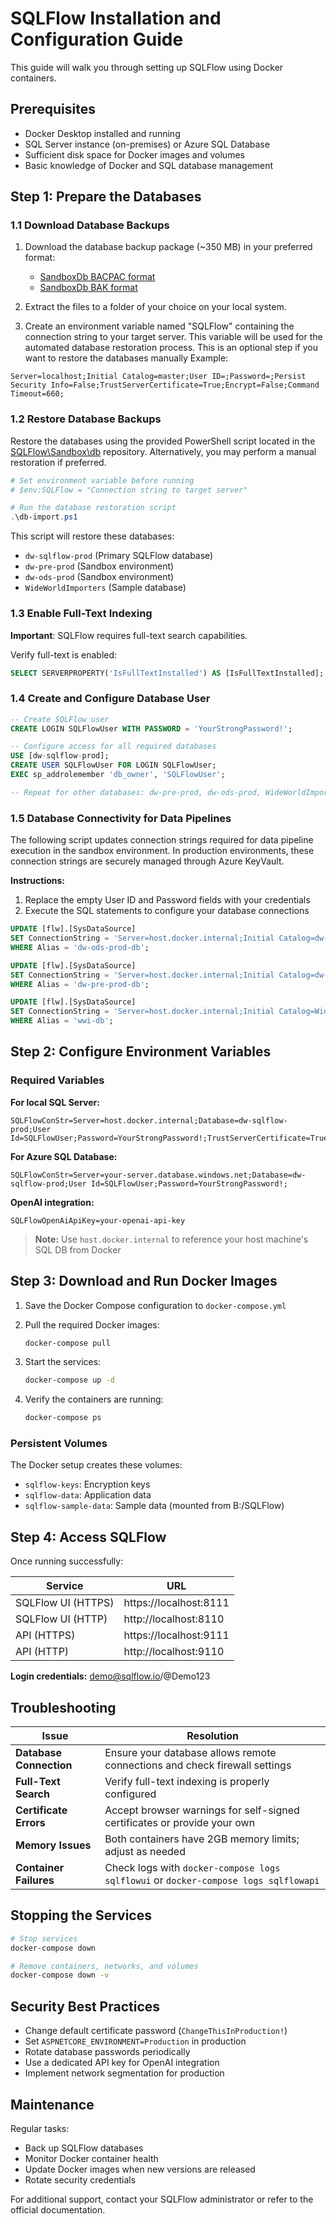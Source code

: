 # SQLFlow Installation and Configuration Guide

This guide will walk you through setting up SQLFlow using Docker containers.

## Prerequisites

- Docker Desktop installed and running
- SQL Server instance (on-premises) or Azure SQL Database
- Sufficient disk space for Docker images and volumes
- Basic knowledge of Docker and SQL database management

## Step 1: Prepare the Databases

### 1.1 Download Database Backups

1. Download the database backup package (~350 MB) in your preferred format:
   - [SandboxDb BACPAC format](https://github.com/TahirRiaz/SQLFlow/releases/download/SQLFlow_Sandbox_V1/SandboxDb_BACPAC_Files_20250305.zip)
   - [SandboxDb BAK format](https://github.com/TahirRiaz/SQLFlow/releases/download/SQLFlow_Sandbox_V1/SandboxDb_BAK_Files_20250305.zip)

2. Extract the files to a folder of your choice on your local system.

3. Create an environment variable named "SQLFlow" containing the connection string to your target server. This variable will be used for the automated database restoration process. This is an optional step if you want to restore the databases manually
Example:
```
Server=localhost;Initial Catalog=master;User ID=;Password=;Persist Security Info=False;TrustServerCertificate=True;Encrypt=False;Command Timeout=660;
```

### 1.2 Restore Database Backups
Restore the databases using the provided PowerShell script located in the [SQLFlow\Sandbox\db](https://github.com/TahirRiaz/SQLFlow/blob/master/Sandbox/db/db-import.ps1) repository. Alternatively, you may perform a manual restoration if preferred.


```powershell
# Set environment variable before running
# $env:SQLFlow = "Connection string to target server"

# Run the database restoration script
.\db-import.ps1
```

This script will restore these databases:
- `dw-sqlflow-prod` (Primary SQLFlow database)
- `dw-pre-prod` (Sandbox environment)
- `dw-ods-prod` (Sandbox environment)
- `WideWorldImporters` (Sample database)

### 1.3 Enable Full-Text Indexing

**Important**: SQLFlow requires full-text search capabilities.

Verify full-text is enabled:

```sql
SELECT SERVERPROPERTY('IsFullTextInstalled') AS [IsFullTextInstalled];
```

### 1.4 Create and Configure Database User

```sql
-- Create SQLFlow user
CREATE LOGIN SQLFlowUser WITH PASSWORD = 'YourStrongPassword!';

-- Configure access for all required databases
USE [dw-sqlflow-prod];
CREATE USER SQLFlowUser FOR LOGIN SQLFlowUser;
EXEC sp_addrolemember 'db_owner', 'SQLFlowUser';

-- Repeat for other databases: dw-pre-prod, dw-ods-prod, WideWorldImporters
```

### 1.5 Database Connectivity for Data Pipelines
The following script updates connection strings required for data pipeline execution in the sandbox environment. In production environments, these connection strings are securely managed through Azure KeyVault.

**Instructions:**
1. Replace the empty User ID and Password fields with your credentials
2. Execute the SQL statements to configure your database connections

```sql
UPDATE [flw].[SysDataSource]
SET ConnectionString = 'Server=host.docker.internal;Initial Catalog=dw-ods-prod;User ID=;Password=;Persist Security Info=False;TrustServerCertificate=True;Encrypt=False;Command Timeout=360;'
WHERE Alias = 'dw-ods-prod-db';

UPDATE [flw].[SysDataSource]
SET ConnectionString = 'Server=host.docker.internal;Initial Catalog=dw-pre-prod;User ID=;Password=;Persist Security Info=False;TrustServerCertificate=True;Encrypt=False;Command Timeout=360;'
WHERE Alias = 'dw-pre-prod-db';

UPDATE [flw].[SysDataSource]
SET ConnectionString = 'Server=host.docker.internal;Initial Catalog=WideWorldImporters;User ID=;Password=;Persist Security Info=False;TrustServerCertificate=True;Encrypt=False;Command Timeout=360;'
WHERE Alias = 'wwi-db';
```

## Step 2: Configure Environment Variables

### Required Variables

**For local SQL Server:**
```
SQLFlowConStr=Server=host.docker.internal;Database=dw-sqlflow-prod;User Id=SQLFlowUser;Password=YourStrongPassword!;TrustServerCertificate=True;
```

**For Azure SQL Database:**
```
SQLFlowConStr=Server=your-server.database.windows.net;Database=dw-sqlflow-prod;User Id=SQLFlowUser;Password=YourStrongPassword!;
```

**OpenAI integration:**
```
SQLFlowOpenAiApiKey=your-openai-api-key
```

> **Note:** Use `host.docker.internal` to reference your host machine's SQL DB from Docker

## Step 3: Download and Run Docker Images

1. Save the Docker Compose configuration to `docker-compose.yml`

2. Pull the required Docker images:
   ```bash
   docker-compose pull
   ```

3. Start the services:
   ```bash
   docker-compose up -d
   ```

4. Verify the containers are running:
   ```bash
   docker-compose ps
   ```

### Persistent Volumes
The Docker setup creates these volumes:
- `sqlflow-keys`: Encryption keys
- `sqlflow-data`: Application data
- `sqlflow-sample-data`: Sample data (mounted from B:/SQLFlow)

## Step 4: Access SQLFlow

Once running successfully:

| Service | URL |
|---------|-----|
| SQLFlow UI (HTTPS) | https://localhost:8111 |
| SQLFlow UI (HTTP) | http://localhost:8110 |
| API (HTTPS) | https://localhost:9111 |
| API (HTTP) | http://localhost:9110 |

**Login credentials:** demo@sqlflow.io/@Demo123

## Troubleshooting

| Issue | Resolution |
|-------|------------|
| **Database Connection** | Ensure your database allows remote connections and check firewall settings |
| **Full-Text Search** | Verify full-text indexing is properly configured |
| **Certificate Errors** | Accept browser warnings for self-signed certificates or provide your own |
| **Memory Issues** | Both containers have 2GB memory limits; adjust as needed |
| **Container Failures** | Check logs with `docker-compose logs sqlflowui` or `docker-compose logs sqlflowapi` |

## Stopping the Services

```bash
# Stop services
docker-compose down

# Remove containers, networks, and volumes
docker-compose down -v
```

## Security Best Practices

- Change default certificate password (`ChangeThisInProduction!`)
- Set `ASPNETCORE_ENVIRONMENT=Production` in production
- Rotate database passwords periodically
- Use a dedicated API key for OpenAI integration
- Implement network segmentation for production

## Maintenance

Regular tasks:
- Back up SQLFlow databases
- Monitor Docker container health
- Update Docker images when new versions are released
- Rotate security credentials

For additional support, contact your SQLFlow administrator or refer to the official documentation.